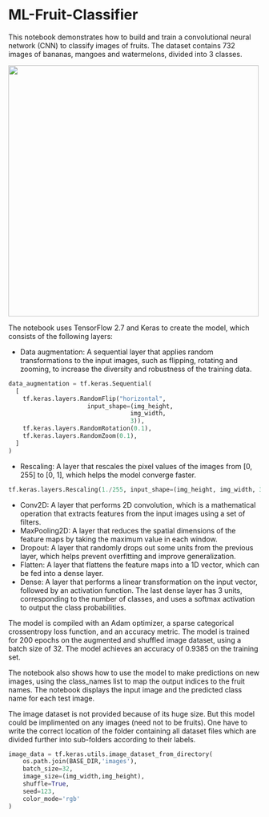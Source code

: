 # ML-Fruit-Classifier

This notebook demonstrates how to build and train a convolutional neural network (CNN) to classify images of fruits. The dataset contains 732 images of bananas, mangoes and watermelons, divided into 3 classes.

<img src="https://github.com/parneetsingh022/ML-Fruit-Classifier/assets/99793808/bb7db8ed-0709-4739-990e-068645eb5dd7" width="500px"><br>

The notebook uses TensorFlow 2.7 and Keras to create the model, which consists of the following layers:
- Data augmentation: A sequential layer that applies random transformations to the input images, such as flipping, rotating and zooming, to increase the diversity and robustness of the training data.
```python
data_augmentation = tf.keras.Sequential(
  [
    tf.keras.layers.RandomFlip("horizontal",
                      input_shape=(img_height,
                                  img_width,
                                  3)),
    tf.keras.layers.RandomRotation(0.1),
    tf.keras.layers.RandomZoom(0.1),
  ]
)
```
- Rescaling: A layer that rescales the pixel values of the images from [0, 255] to [0, 1], which helps the model converge faster.
```python
tf.keras.layers.Rescaling(1./255, input_shape=(img_height, img_width, 3))
```
- Conv2D: A layer that performs 2D convolution, which is a mathematical operation that extracts features from the input images using a set of filters.
- MaxPooling2D: A layer that reduces the spatial dimensions of the feature maps by taking the maximum value in each window.
- Dropout: A layer that randomly drops out some units from the previous layer, which helps prevent overfitting and improve generalization.
- Flatten: A layer that flattens the feature maps into a 1D vector, which can be fed into a dense layer.
- Dense: A layer that performs a linear transformation on the input vector, followed by an activation function. The last dense layer has 3 units, corresponding to the number of classes, and uses a softmax activation to output the class probabilities.

The model is compiled with an Adam optimizer, a sparse categorical crossentropy loss function, and an accuracy metric. The model is trained for 200 epochs on the augmented and shuffled image dataset, using a batch size of 32. The model achieves an accuracy of 0.9385 on the training set.

The notebook also shows how to use the model to make predictions on new images, using the class_names list to map the output indices to the fruit names. The notebook displays the input image and the predicted class name for each test image.

The image dataset is not provided because of its huge size. But this model could be implimented on any images (need not to be fruits). One have to write the correct location of the folder containing all dataset files which are divided further into sub-folders according to their labels.

```python
image_data = tf.keras.utils.image_dataset_from_directory(
    os.path.join(BASE_DIR,'images'),
    batch_size=32,
    image_size=(img_width,img_height),
    shuffle=True,
    seed=123,
    color_mode='rgb'
)
```
